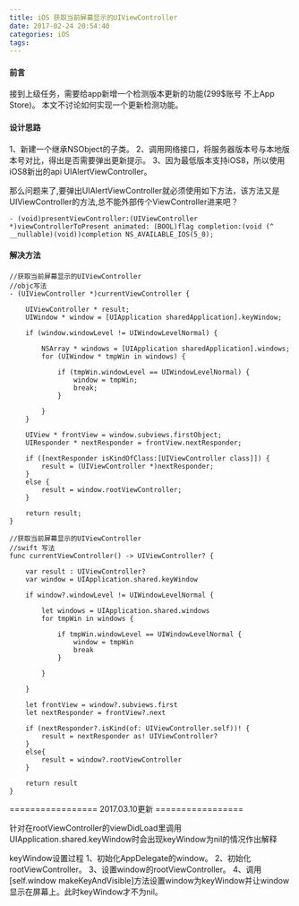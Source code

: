 ```yaml
---
title: iOS 获取当前屏幕显示的UIViewController
date: 2017-02-24 20:54:40
categories: iOS
tags:
---
```


#### 前言
接到上级任务，需要给app新增一个检测版本更新的功能(299$账号 不上App Store)。
本文不讨论如何实现一个更新检测功能。

#### 设计思路
1、新建一个继承NSObject的子类。
2、调用网络接口，将服务器版本号与本地版本号对比，得出是否需要弹出更新提示。
3、因为最低版本支持iOS8，所以使用iOS8新出的api UIAlertViewController。

那么问题来了,要弹出UIAlertViewController就必须使用如下方法，该方法又是UIViewController的方法,总不能外部传个ViewController进来吧？<!--more-->
 
``` objc
- (void)presentViewController:(UIViewController *)viewControllerToPresent animated: (BOOL)flag completion:(void (^ __nullable)(void))completion NS_AVAILABLE_IOS(5_0); 
```

#### 解决方法
``` objc 
//获取当前屏幕显示的UIViewController 
//objc写法
- (UIViewController *)currentViewController {

    UIViewController * result;
    UIWindow * window = [UIApplication sharedApplication].keyWindow;

    if (window.windowLevel != UIWindowLevelNormal) {

        NSArray * windows = [UIApplication sharedApplication].windows;
        for (UIWindow * tmpWin in windows) {

            if (tmpWin.windowLevel == UIWindowLevelNormal) {
                window = tmpWin;
                break;
            }

        }
    }

    UIView * frontView = window.subviews.firstObject;
    UIResponder * nextResponder = frontView.nextResponder;

    if ([nextResponder isKindOfClass:[UIViewController class]]) {
        result = (UIViewController *)nextResponder;
    }
    else {
        result = window.rootViewController;
    }

    return result;
}
```

``` objc
//获取当前屏幕显示的UIViewController 
//swift 写法
func currentViewController() -> UIViewController? {

    var result : UIViewController?
    var window = UIApplication.shared.keyWindow

    if window?.windowLevel != UIWindowLevelNormal {

        let windows = UIApplication.shared.windows
        for tmpWin in windows {

            if tmpWin.windowLevel == UIWindowLevelNormal {
                window = tmpWin
                break
            }

        }

    }

    let frontView = window?.subviews.first
    let nextResponder = frontView?.next

    if (nextResponder?.isKind(of: UIViewController.self))! {
        result = nextResponder as! UIViewController?
    }
    else{
        result = window?.rootViewController
    }

    return result
}
```

================= 2017.03.10更新 =================

针对在rootViewController的viewDidLoad里调用UIApplication.shared.keyWindow时会出现keyWindow为nil的情况作出解释

keyWindow设置过程
1、初始化AppDelegate的window。
2、初始化rootViewController。
3、设置window的rootViewController。
4、调用[self.window makeKeyAndVisible]方法设置window为keyWindow并让window显示在屏幕上。此时keyWindow才不为nil。
























